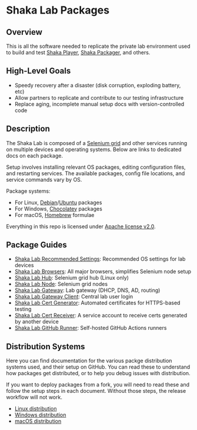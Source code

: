 # Shaka Lab Packages


## Overview

This is all the software needed to replicate the private lab environment used to
build and test [Shaka Player](https://github.com/shaka-project/shaka-player),
[Shaka Packager](https://github.com/shaka-project/shaka-packager), and others.


## High-Level Goals

 - Speedy recovery after a disaster (disk corruption, exploding battery, etc)
 - Allow partners to replicate and contribute to our testing infrastructure
 - Replace aging, incomplete manual setup docs with version-controlled code


## Description

The Shaka Lab is composed of a
[Selenium grid](https://www.selenium.dev/documentation/grid/) and other
services running on multiple devices and operating systems.  Below are links to
dedicated docs on each package.

Setup involves installing relevant OS packages, editing configuration files,
and restarting services.  The available packages, config file locations, and
service commands vary by OS.

Package systems:
 - For Linux, [Debian](https://www.debian.org/)/[Ubuntu](https://ubuntu.com/)
   packages
 - For Windows, [Chocolatey](https://chocolatey.org/) packages
 - For macOS, [Homebrew](https://brew.sh/) formulae

Everything in this repo is licensed under [Apache license v2.0](LICENSE.txt).


## Package Guides

 - [Shaka Lab Recommended Settings](shaka-lab-recommended-settings/README.md#readme): Recommended OS settings for lab devices
 - [Shaka Lab Browsers](shaka-lab-browsers/README.md#readme): All major browsers, simplifies Selenium node setup
 - [Shaka Lab Hub](shaka-lab-hub/README.md#readme): Selenium grid hub (Linux only)
 - [Shaka Lab Node](shaka-lab-node/README.md#readme): Selenium grid nodes
 - [Shaka Lab Gateway](shaka-lab-gateway/README.md#readme): Lab gateway (DHCP, DNS, AD, routing)
 - [Shaka Lab Gateway Client](shaka-lab-gateway-client/README.md#readme): Central lab user login
 - [Shaka Lab Cert Generator](shaka-lab-cert-generator/README.md#readme): Automated certificates for HTTPS-based testing
 - [Shaka Lab Cert Receiver](shaka-lab-cert-receiver/README.md#readme): A service account to receive certs generated by another device
 - [Shaka Lab GitHub Runner](shaka-lab-github-runner/README.md#readme): Self-hosted GitHub Actions runners


## Distribution Systems

Here you can find documentation for the various packge distribution systems
used, and their setup on GitHub.  You can read these to understand how packages
get distributed, or to help you debug issues with distribution.

If you want to deploy packages from a fork, you will need to read these and
follow the setup steps in each document.  Without those steps, the release
workflow will not work.

 - [Linux distribution](distribution/linux/README.md#readme)
 - [Windows distribution](distribution/windows/README.md#readme)
 - [macOS distribution](distribution/macos/README.md#readme)
